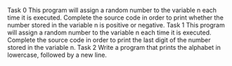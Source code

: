 Task 0 This program will assign a random number to the variable n each time it is executed. Complete the source code in order to print whether the number stored in the variable n is positive or negative.
Task 1 This program will assign a random number to the variable n each time it is executed. Complete the source code in order to print the last digit of the number stored in the variable n.
Task 2 Write a program that prints the alphabet in lowercase, followed by a new line.

